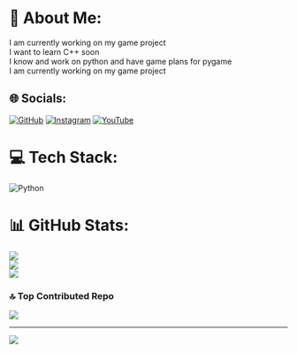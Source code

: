 # 💫 About Me:
I am currently working on my game project<br>I want to learn C++ soon<br>I know and work on python and have game plans for pygame<br>I am currently working on my game project


## 🌐 Socials:
[![GitHub](https://img.shields.io/badge/GitHub-%23121011.svg?logo=github&logoColor=white)](https://github.com/HasanAvshar)
   [![Instagram](https://img.shields.io/badge/Instagram-%23E4405F.svg?logo=Instagram&logoColor=white)](https://instagram.com/Hasan_070) [![YouTube](https://img.shields.io/badge/YouTube-%23FF0000.svg?logo=YouTube&logoColor=white)](https://youtube.com/@Hasan510) 
  
# 💻 Tech Stack:
![Python](https://img.shields.io/badge/python-3670A0?style=for-the-badge&logo=python&logoColor=ffdd54)
# 📊 GitHub Stats:
![](https://github-readme-stats.vercel.app/api?username=HasanAvshar&theme=dark&hide_border=false&include_all_commits=false&count_private=false)<br/>
![](https://github-readme-streak-stats.herokuapp.com/?user=HasanAvshar&theme=dark&hide_border=false)<br/>
![](https://github-readme-stats.vercel.app/api/top-langs/?username=HasanAvshar&theme=dark&hide_border=false&include_all_commits=false&count_private=false&layout=compact)

### 🔝 Top Contributed Repo
![](https://github-contributor-stats.vercel.app/api?username=HasanAvshar&limit=5&theme=dark&combine_all_yearly_contributions=true)

---
[![](https://visitcount.itsvg.in/api?id=HasanAvshar&icon=2&color=1)](https://visitcount.itsvg.in)
  
<!-- Proudly created with GPRM ( https://gprm.itsvg.in ) -->
